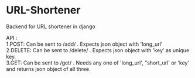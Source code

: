 # URL-Shortener

Backend for URL shortener in django

API :\
1.POST: Can be sent to /add/ . Expects json object with 'long_url'\
2.DELETE: Can be sent to /delete/ . Expects json object with 'key' as unique key.\
3.GET: Can be sent to /get/ .   Needs any one of 'long_url', "short_url' or 'key' and returns json  object of all three.
